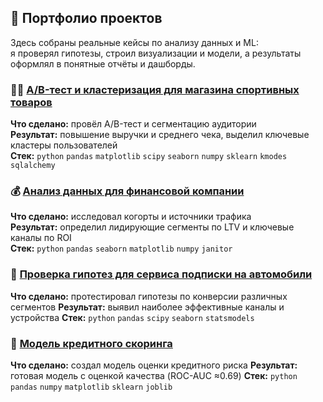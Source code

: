 ## 💼 Портфолио проектов

Здесь собраны реальные кейсы по анализу данных и ML:  
я проверял гипотезы, строил визуализации и модели, а результаты оформлял в понятные отчёты и дашборды.

### 🏃‍♀️ [A/B-тест и кластеризация для магазина спортивных товаров](https://github.com/Dimayo/data_analyst_portfolio/tree/main/sporting_store)  

**Что сделано:** провёл A/B-тест и сегментацию аудитории  
**Результат:** повышение выручки и среднего чека, выделил ключевые кластеры пользователей  
**Стек:** `python` `pandas` `matplotlib` `scipy` `seaborn` `numpy` `sklearn` `kmodes` `sqlalchemy`

### 💰 [Анализ данных для финансовой компании](https://github.com/Dimayo/data_analyst_portfolio/tree/main/fintech_ltv)  

**Что сделано:** исследовал когорты и источники трафика  
**Результат:** определил лидирующие сегменты по LTV и ключевые каналы по ROI  
**Стек:** `python` `pandas` `seaborn` `matplotlib` `numpy` `janitor`

### 🚗 [Проверка гипотез для сервиса подписки на автомобили](https://github.com/Dimayo/data_analyst_portfolio/tree/main/car_subscription)  

**Что сделано:** протестировал гипотезы по конверсии различных сегментов
**Результат:** выявил наиболее эффективные каналы и устройства
**Стек:** `python` `pandas` `scipy` `seaborn` `statsmodels`

### 🤖 [Модель кредитного скоринга](https://github.com/Dimayo/data_analyst_portfolio/tree/main/credit_scoring)  

**Что сделано:** создал модель оценки кредитного риска
**Результат:** готовая модель с оценкой качества (ROC-AUC ≈0.69)
**Стек:** `python` `pandas` `numpy` `matplotlib` `sklearn` `joblib`
